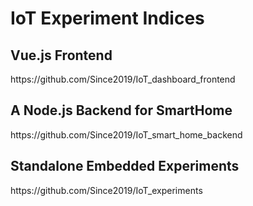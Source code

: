 <h1>IoT Experiment Indices</h1>

<h2>Vue.js Frontend</h2>
https://github.com/Since2019/IoT_dashboard_frontend

<h2>A Node.js Backend for SmartHome</h2>
https://github.com/Since2019/IoT_smart_home_backend

<h2>Standalone Embedded Experiments</h2>
https://github.com/Since2019/IoT_experiments
